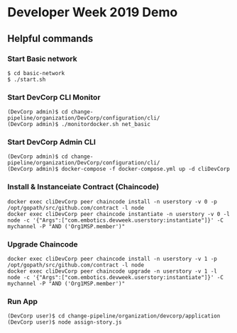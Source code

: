 # Developer Week 2019 Demo

## Helpful commands

### Start Basic network
```
$ cd basic-network
$ ./start.sh
```

### Start DevCorp CLI Monitor
```
(DevCorp admin)$ cd change-pipeline/organization/DevCorp/configuration/cli/
(DevCorp admin)$ ./monitordocker.sh net_basic
```

### Start DevCorp Admin CLI
```
(DevCorp admin)$ cd change-pipeline/organization/DevCorp/configuration/cli/
(DevCorp admin)$ docker-compose -f docker-compose.yml up -d cliDevCorp
```

### Install & Instanceiate Contract (Chaincode)
```
docker exec cliDevCorp peer chaincode install -n userstory -v 0 -p /opt/gopath/src/github.com/contract -l node
docker exec cliDevCorp peer chaincode instantiate -n userstory -v 0 -l node -c '{"Args":["com.embotics.devweek.userstory:instantiate"]}' -C mychannel -P "AND ('Org1MSP.member')"
```

### Upgrade Chaincode
```
docker exec cliDevCorp peer chaincode install -n userstory -v 1 -p /opt/gopath/src/github.com/contract -l node
docker exec cliDevCorp peer chaincode upgrade -n userstory -v 1 -l node -c '{"Args":["com.embotics.devweek.userstory:instantiate"]}' -C mychannel -P "AND ('Org1MSP.member')"
```
### Run App
```
(DevCorp user)$ cd change-pipeline/organization/devcorp/application
(DevCorp user)$ node assign-story.js
```